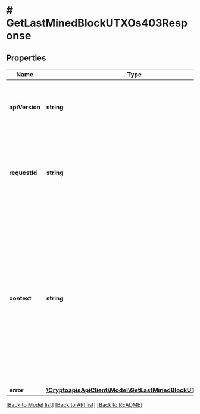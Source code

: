 # # GetLastMinedBlockUTXOs403Response

## Properties

Name | Type | Description | Notes
------------ | ------------- | ------------- | -------------
**apiVersion** | **string** | Specifies the version of the API that incorporates this endpoint. |
**requestId** | **string** | Defines the ID of the request. The &#x60;requestId&#x60; is generated by Crypto APIs and it&#39;s unique for every request. |
**context** | **string** | In batch situations the user can use the context to correlate responses with requests. This property is present regardless of whether the response was successful or returned as an error. &#x60;context&#x60; is specified by the user. | [optional]
**error** | [**\CryptoapisApiClient\Model\GetLastMinedBlockUTXOsE403**](GetLastMinedBlockUTXOsE403.md) |  |

[[Back to Model list]](../../README.md#models) [[Back to API list]](../../README.md#endpoints) [[Back to README]](../../README.md)
